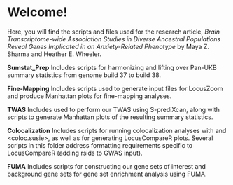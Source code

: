 # Welcome! 

Here, you will find the scripts and files used for the research article, _Brain Transcriptome-wide Association Studies in Diverse Ancestral Populations Reveal Genes Implicated in an Anxiety-Related Phenotype_ by Maya Z. Sharma and Heather E. Wheeler. 

**Sumstat_Prep**
Includes scripts for harmonizing and lifting over Pan-UKB summary statistics from genome build 37 to build 38.

**Fine-Mapping**
Includes scripts used to generate input files for LocusZoom and produce Manhattan plots for fine-mapping analyses.

**TWAS**
Includes used to perform our TWAS using S-prediXcan, along with scripts to generate Manhattan plots of the resulting summary statistics.

**Colocalization**
Includes scripts for running colocalization analyses with <coloc> and <coloc.susie>, as well as for generating LocusCompareR plots. Several scripts in this folder address formatting requirements specific to LocusCompareR (adding rsids to GWAS input). 

**FUMA**
Includes scripts for constructing our gene sets of interest and background gene sets for gene set enrichment analysis using FUMA.

 



 
